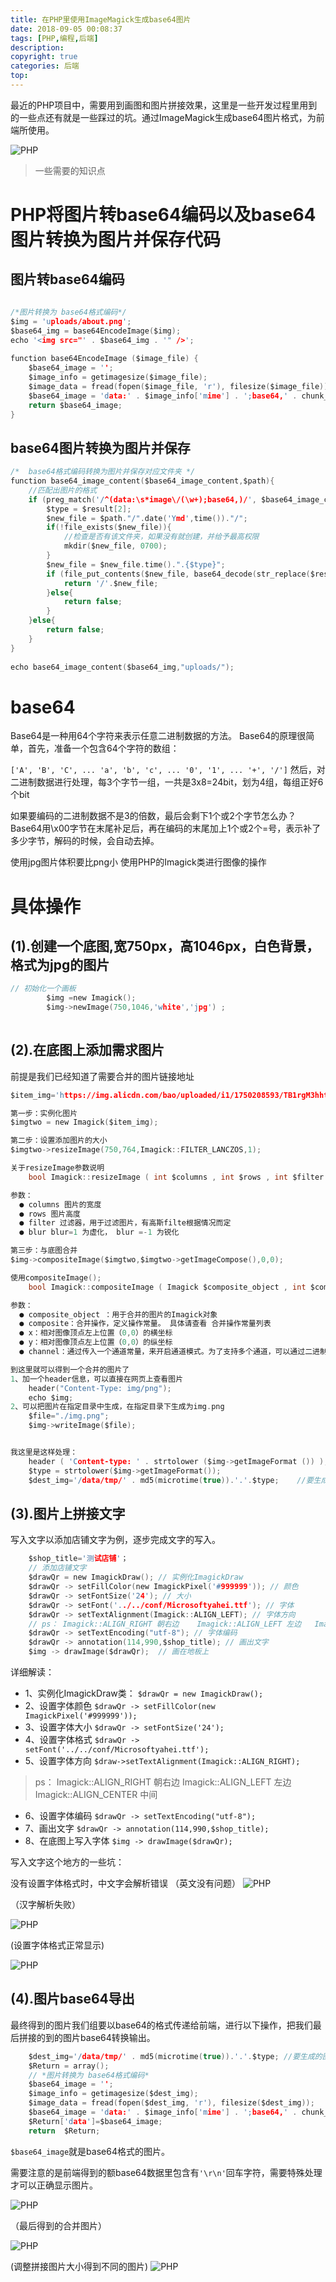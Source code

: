 ```yaml
---
title: 在PHP里使用ImageMagick生成base64图片
date: 2018-09-05 00:08:37
tags: [PHP,编程,后端]
description: 
copyright: true
categories: 后端
top: 
---
```


最近的PHP项目中，需要用到画图和图片拼接效果，这里是一些开发过程里用到的一些点还有就是一些踩过的坑。通过ImageMagick生成base64图片格式，为前端所使用。

![PHP](https://raw.githubusercontent.com/Duanruilong/phone_drl/master/image/blog/php.jpg)

<!-- more -->

> 一些需要的知识点

# PHP将图片转base64编码以及base64图片转换为图片并保存代码

## 图片转base64编码

```h

/*图片转换为 base64格式编码*/
$img = 'uploads/about.png';
$base64_img = base64EncodeImage($img);
echo '<img src="' . $base64_img . '" />';
 
function base64EncodeImage ($image_file) {
    $base64_image = '';
    $image_info = getimagesize($image_file);
    $image_data = fread(fopen($image_file, 'r'), filesize($image_file));
    $base64_image = 'data:' . $image_info['mime'] . ';base64,' . chunk_split(base64_encode($image_data));
    return $base64_image;
}
```

## base64图片转换为图片并保存

```h
/*  base64格式编码转换为图片并保存对应文件夹 */
function base64_image_content($base64_image_content,$path){
    //匹配出图片的格式
    if (preg_match('/^(data:\s*image\/(\w+);base64,)/', $base64_image_content, $result)){
        $type = $result[2];
        $new_file = $path."/".date('Ymd',time())."/";
        if(!file_exists($new_file)){
            //检查是否有该文件夹，如果没有就创建，并给予最高权限
            mkdir($new_file, 0700);
        }
        $new_file = $new_file.time().".{$type}";
        if (file_put_contents($new_file, base64_decode(str_replace($result[1], '', $base64_image_content)))){
            return '/'.$new_file;
        }else{
            return false;
        }
    }else{
        return false;
    }
}
 
echo base64_image_content($base64_img,"uploads/");
```
# base64

Base64是一种用64个字符来表示任意二进制数据的方法。
Base64的原理很简单，首先，准备一个包含64个字符的数组：

`['A', 'B', 'C', ... 'a', 'b', 'c', ... '0', '1', ... '+', '/']`
然后，对二进制数据进行处理，每3个字节一组，一共是3x8=24bit，划为4组，每组正好6个bit

如果要编码的二进制数据不是3的倍数，最后会剩下1个或2个字节怎么办？Base64用\x00字节在末尾补足后，再在编码的末尾加上1个或2个=号，表示补了多少字节，解码的时候，会自动去掉。



使用jpg图片体积要比png小
使用PHP的Imagick类进行图像的操作

# 具体操作

## (1).创建一个底图,宽750px，高1046px，白色背景，格式为jpg的图片
```h
// 初始化一个画板
        $img =new Imagick();
        $img->newImage(750,1046,'white','jpg') ; 
        
```

## (2).在底图上添加需求图片
前提是我们已经知道了需要合并的图片链接地址
```h
$item_img='https://img.alicdn.com/bao/uploaded/i1/1750208593/TB1rgM3hhtnkeRjSZSgXXXAuXXa_!!0-item_pic.jpg'

第一步：实例化图片
$imgtwo = new Imagick($item_img);

第二步：设置添加图片的大小
$imgtwo->resizeImage(750,764,Imagick::FILTER_LANCZOS,1);

关于resizeImage参数说明
    bool Imagick::resizeImage ( int $columns , int $rows , int $filter , float $blur [, bool $bestfit = false ] )

参数：
  ● columns 图片的宽度
  ● rows 图片高度
  ● filter 过滤器，用于过滤图片，有高斯filte根据情况而定
  ● blur blur=1 为虚化， blur =-1 为锐化

第三步：与底图合并
$img->compositeImage($imgtwo,$imgtwo->getImageCompose(),0,0);

使用compositeImage();
    bool Imagick::compositeImage ( Imagick $composite_object , int $composite , int $x , int $y [, int $channel = Imagick::CHANNEL_ALL ] )

参数：
  ● composite_object ：用于合并的图片的Imagick对象
  ● composite：合并操作，定义操作常量。 具体请查看 合并操作常量列表
  ● x：相对图像顶点左上位置（0,0）的横坐标
  ● y：相对图像顶点左上位置（0,0）的纵坐标
  ● channel：通过传入一个通道常量，来开启通道模式。为了支持多个通道，可以通过二进制运算的操作来合并多个通道常量。

到这里就可以得到一个合并的图片了
1、加一个header信息，可以直接在网页上查看图片
    header("Content-Type: img/png");
    echo $img;
2、可以把图片在指定目录中生成，在指定目录下生成为img.png
	$file="./img.png";
	$img->writeImage($file);


我这里是这样处理：
    header ( 'Content-type: ' . strtolower ($img->getImageFormat ()) );
    $type = strtolower($img->getImageFormat());
    $dest_img='/data/tmp/' . md5(microtime(true)).'.'.$type;    //要生成的图片的路径，随机生成图片名称


```


## (3).图片上拼接文字
写入文字以添加店铺文字为例，逐步完成文字的写入。
```h
    $shop_title='测试店铺'；
    // 添加店铺文字
    $drawQr = new ImagickDraw(); // 实例化ImagickDraw
    $drawQr -> setFillColor(new ImagickPixel('#999999')); // 颜色
    $drawQr -> setFontSize('24'); // 大小
    $drawQr -> setFont('../../conf/Microsoftyahei.ttf'); // 字体
    $drawQr -> setTextAlignment(Imagick::ALIGN_LEFT); // 字体方向
    // ps： Imagick::ALIGN_RIGHT 朝右边    Imagick::ALIGN_LEFT 左边   Imagick::ALIGN_CENTER 中间
    $drawQr -> setTextEncoding("utf-8"); // 字体编码
    $drawQr -> annotation(114,990,$shop_title); // 画出文字
    $img -> drawImage($drawQr);  // 画在地板上
```

详细解读：
 - 1、实例化ImagickDraw类：
    `$drawQr = new ImagickDraw(); ` 
 - 2、设置字体颜色
`$drawQr -> setFillColor(new ImagickPixel('#999999')); `
 - 3、设置字体大小
`$drawQr -> setFontSize('24'); `
 - 4、设置字体格式
`$drawQr -> setFont('../../conf/Microsoftyahei.ttf');`
 - 5、设置字体方向
`$draw->setTextAlignment(Imagick::ALIGN_RIGHT);`
> ps： Imagick::ALIGN_RIGHT 朝右边    Imagick::ALIGN_LEFT 左边   Imagick::ALIGN_CENTER 中间
 - 6、设置字体编码
`$drawQr -> setTextEncoding("utf-8");`
 - 7、画出文字
`$drawQr -> annotation(114,990,$shop_title); `
 - 8、在底图上写入字体
`$img -> drawImage($drawQr);`

写入文字这个地方的一些坑：

没有设置字体格式时，中文字会解析错误
（英文没有问题）
![PHP](https://raw.githubusercontent.com/Duanruilong/phone_drl/master/image/php/php_megick_1.png)

（汉字解析失败）

![PHP](https://raw.githubusercontent.com/Duanruilong/phone_drl/master/image/php/php_megick_2.png)

(设置字体格式正常显示)

![PHP](https://raw.githubusercontent.com/Duanruilong/phone_drl/master/image/php/php_megick_3.png)


## (4).图片base64导出
最终得到的图片我们组要以base64的格式传递给前端，进行以下操作，把我们最后拼接的到的图片base64转换输出。
```h
    $dest_img='/data/tmp/' . md5(microtime(true)).'.'.$type; //要生成的图片的路径
    $Return = array();
    // *图片转换为 base64格式编码*
    $base64_image = '';
    $image_info = getimagesize($dest_img);
    $image_data = fread(fopen($dest_img, 'r'), filesize($dest_img));
    $base64_image = 'data:' . $image_info['mime'] . ';base64,' . chunk_split(base64_encode($image_data));
    $Return['data']=$base64_image;
    return  $Return;
```
`$base64_image`就是base64格式的图片。

需要注意的是前端得到的额base64数据里包含有`'\r\n'`回车字符，需要特殊处理才可以正确显示图片。

![PHP](https://raw.githubusercontent.com/Duanruilong/phone_drl/master/image/php/php_megick_4.png)

（最后得到的合并图片）

![PHP](https://raw.githubusercontent.com/Duanruilong/phone_drl/master/image/php/php_megick_5.png)

(调整拼接图片大小得到不同的图片)
![PHP](https://raw.githubusercontent.com/Duanruilong/phone_drl/master/image/php/php_megick_6.png)
